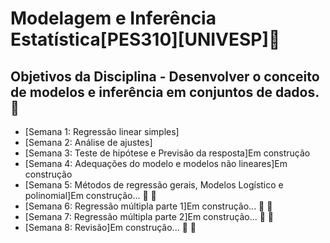 # Modelagem e Inferência Estatística[PES310][UNIVESP]🚀
## Objetivos da Disciplina - Desenvolver o conceito de modelos e inferência em conjuntos de dados.💊

* [Semana 1: Regressão linear simples] 
* [Semana 2: Análise de ajustes]
* [Semana 3: Teste de hipótese e Previsão da resposta]Em construção 
* [Semana 4: Adequações do modelo e modelos não lineares]Em construção 
* [Semana 5: Métodos de regressão gerais, Modelos Logístico e polinomial]Em construção... 🚧 🧱
* [Semana 6: Regressão múltipla parte 1]Em construção... 🚧 🧱
* [Semana 7: Regressão múltipla parte 2]Em construção... 🚧 🧱
* [Semana 8: Revisão]Em construção... 🚧 🧱
